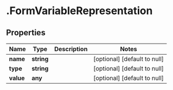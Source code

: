 # .FormVariableRepresentation

## Properties
Name | Type | Description | Notes
------------ | ------------- | ------------- | -------------
**name** | **string** |  | [optional] [default to null]
**type** | **string** |  | [optional] [default to null]
**value** | **any** |  | [optional] [default to null]


